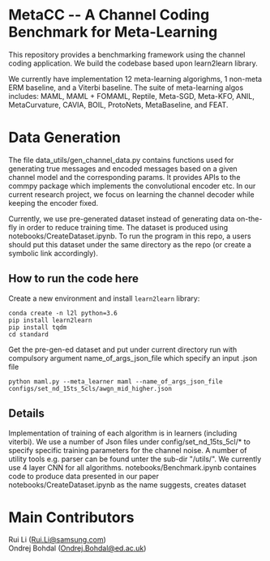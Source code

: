# MetaCC -- A Channel Coding Benchmark for Meta-Learning

This repository provides a benchmarking framework using the channel coding application. We build the codebase based upon learn2learn library.  

We currently have implementation 12 meta-learning algorighms, 1 non-meta ERM baseline, and a Viterbi baseline. The suite of meta-learning algos includes: MAML, MAML + FOMAML, Reptile, Meta-SGD, Meta-KFO, ANIL, MetaCurvature, CAVIA, BOIL, ProtoNets, MetaBaseline, and FEAT.  

# Data Generation
The file data_utils/gen_channel_data.py contains functions used for generating true messages and encoded messages based on a given channel model and the corresponding params. It provides APIs to the commpy package which implements the convolutional encoder etc. In our current research project, we focus on learning the channel decoder while keeping the encoder fixed. 

Currently, we use pre-generated dataset instead of generating data on-the-fly in order to reduce training time. The dataset is produced using notebooks/CreateDataset.ipynb. To run the program in this repo, a users should put this dataset under the same directory as the repo (or create a symbolic link accordingly).  

## How to run the code here  
Create a new environment and install ``learn2learn`` library:  
```
conda create -n l2l python=3.6
pip install learn2learn
pip install tqdm
cd standard
```
Get the pre-gen-ed dataset and put under current directory run with compulsory argument name_of_args_json_file which specify an input .json file  

```
python maml.py --meta_learner maml --name_of_args_json_file configs/set_nd_15ts_5cls/awgn_mid_higher.json  
```

## Details
Implementation of training of each algorithm is in learners (including viterbi). We use a number of Json files under config/set_nd_15ts_5cl/* to specify specific training parameters for the channel noise. A number of utility tools e.g. parser can be found unter the sub-dir "/utils/". We currently use 4 layer CNN for all algorithms. 
notebooks/Benchmark.ipynb containes code to produce data presented in our paper  
notebooks/CreateDataset.ipynb as the name suggests, creates dataset

# Main Contributors 
Rui Li (Rui.Li@samsung.com)   
Ondrej Bohdal (Ondrej.Bohdal@ed.ac.uk)  
